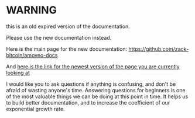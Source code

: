 WARNING
========

this is an old expired version of the documentation.

Please use the new documentation instead. 

Here is the main page for the new documentation: https://github.com/zack-bitcoin/amoveo-docs 

And [here is the link for the newest version of the page you are currently looking at](https://github.com/zack-bitcoin/amoveo-docs/blob/master//advice_for_beginners.md)

I would like you to ask questions if anything is confusing, and don't be afraid of wasting anyone's time. Answering questions for beginners is one of the most valuable things we can be doing at this point in time. It helps us to build better documentation, and to increase the coefficient of our exponential growth rate.